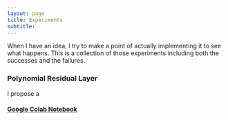 ```yaml
---
layout: page
title: Experiments
subtitle:
---
```


When I have an idea, I try to make a point of actually implementing it to see what happens. This is a collection of those experiments including both the successes and the failures.

### Polynomial Residual Layer
I propose a 

#### <a href="https://colab.research.google.com/drive/1Ikweeyz3PtRRc5R_NvzwUvXa7zZsa0HN?usp=sharing">Google Colab Notebook</a>
